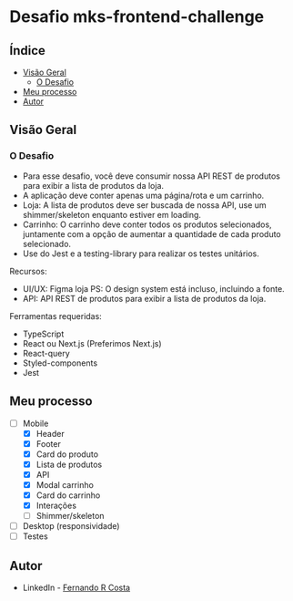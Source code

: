 # Desafio mks-frontend-challenge

## Índice

- [Visão Geral](#visão-geral)
  - [O Desafio](#o-desafio)
- [Meu processo](#meu-processo)
- [Autor](#autor)

## Visão Geral

### O Desafio

- Para esse desafio, você deve consumir nossa API REST de produtos para exibir a lista de produtos da loja.
- A aplicação deve conter apenas uma página/rota e um carrinho.
- Loja: A lista de produtos deve ser buscada de nossa API, use um shimmer/skeleton enquanto estiver em loading.
- Carrinho: O carrinho deve conter todos os produtos selecionados, juntamente com a opção de aumentar a quantidade de cada produto selecionado.
- Use do Jest e a testing-library para realizar os testes unitários.

Recursos:
- UI/UX: Figma loja PS: O design system está incluso, incluindo a fonte.
- API: API REST de produtos para exibir a lista de produtos da loja.

Ferramentas requeridas:
- TypeScript
- React ou Next.js (Preferimos Next.js)
- React-query
- Styled-components
- Jest

## Meu processo

- [ ] Mobile
  - [x] Header
  - [x] Footer
  - [x] Card do produto
  - [x] Lista de produtos
  - [x] API
  - [x] Modal carrinho
  - [x] Card do carrinho
  - [x] Interações
  - [ ] Shimmer/skeleton
- [ ] Desktop (responsividade)
- [ ] Testes

## Autor

- LinkedIn - [Fernando R Costa](https://www.linkedin.com/in/fernando-r-costa/)